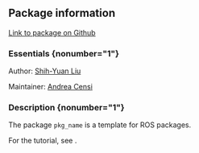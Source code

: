 <div id='pkg_name-autogenerated' markdown='1'>


<!-- do not edit this file, autogenerated -->

## Package information 

[Link to package on Github](github:org=duckietown,repo=Software,path=60-templates/pkg_name,branch=master)

### Essentials {nonumber="1"}

Author: [Shih-Yuan Liu](mailto:syliu@mit.edu)

Maintainer: [Andrea Censi](mailto:acensi@idsc.mavt.ethz.ch)

### Description {nonumber="1"}


The package `pkg_name` is a template for ROS packages.

For the tutorial, see [](+software_devel#ros-python-howto).




</div>

